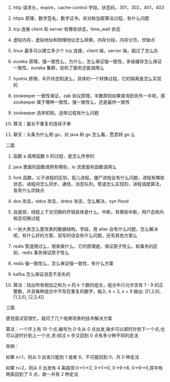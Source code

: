 1. http 请求头，expire，cache-control 字段，状态码，301，302，401，403

2. https 原理，数字签名，数字证书，非对称加密算法过程，有什么问题

3. tcp 连接 client 和 server 有哪些状态，time_wait 状态

4. 虚拟内存，虚拟地址和物理地址怎么转换，内存分段，内存分页，优缺点

5. linux 最多可以建立多少个 tcp 连接，client 端，server 端，超过了怎么办

6. eureka 原理，强一致性么，为什么，怎么保证强一致性，多级缓存怎么保证一致性，eureka 集群，宕机了服务还能调用么

7. hystrix 原理，半开状态知道么，具体的一个转换过程，它的隔离是怎么实现的

8. zookeeper 一致性保证，zab 协议原理，半数原则如果查询到另外一半呢，那 zookeeper 属于哪种一致性，强一致性么，还是最终一致性

9. zookeeper 选举机制，选举过程有什么问题

10. 算法：最长不重复的连续子串

11. 聊天：头条为什么用 go，对 java 和 go 怎么看，愿意转 go 么



二面


1. 函数 a 调用函数 b 的过程，是怎么传参的

2. java 里面的函数调用有哪些，io 流里面有函数调用么

3. fork 函数，父子进程的区别，孤儿进程，僵尸进程会有什么问题，进程有哪些状态，进程间怎么同步，通信，消息队列，管道怎么实现的，进程调度算法，各有什么优缺点

4. dos 攻击，ddos 攻击，drdos 攻击，怎么解决，syn flood

5. 自旋锁，线程上下文切换的开销具体是什么，中断，有哪些中断，用户态和内核态切换过程

6. 一张大表怎么更改表的数据结构，字段，用 alter 会有什么问题，怎么解决呢，有什么好的方案，双写的话会有什么问题，还有其他方案么

7. redis 管道用过么，用来做什么，它的原理是，保证原子性么，和事务的区别，redis 事务保证原子性么

8. redis 强一致性么，怎么保证强一致性，有什么方案

9. kafka 怎么保证消息不丢失的

10. 算法：找出所有相加之和为 n 的 k 个数的组合，组合中只允许含有 1 - 9 的正整数，并且每种组合中不存在重复的数字，输入: k = 3, x = 9 输出: [[1,2,6], [1,3,5], [2,3,4]]



三面


感觉面试官很忙，就问了几个电商场景的技术解决方案



算法：一个环上有 10 个点,编号为 0-9,从 0 点出发,每步可以顺时针到下一个点,也可以逆时针到上一个点,求:经过 n 步又回到 0 点有多少种不同的走法



举例：



如果 n=1，则从 0 出发只能到 1 或者 9，不可能回到 0，共 0 种走法



如果 n=2，则从 0 出发有 4 条路径:0->1->2, 0->1->0, 0->9->8, 0->9->0,其中有两条回到了 0 点，故一共有 2 种走法
